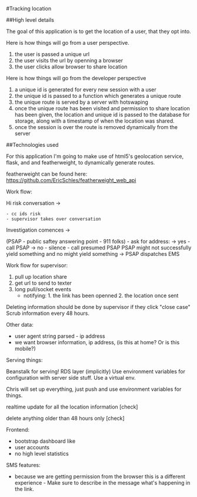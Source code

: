 #Tracking location

##High level details

The goal of this application is to get the location of a user, that they opt into.  

Here is how things will go from a user perspective.

1. the user is passed a unique url
2. the user visits the url by openning a browser
3. the user clicks allow browser to share location

Here is how things will go from the developer perspective

1. a unique id is generated for every new session with a user
2. the unique id is passed to a function which generates a unique route
3. the unique route is served by a server with hotswaping
4. once the unique route has been visited and permission to share location has been given, the location and unique id
is passed to the database for storage, along with a timestamp of when the location was shared.
5. once the session is over the route is removed dynamically from the server

##Technologies used

For this application I'm going to make use of html5's geolocation service, flask, and and featherweight, to dynamically generate routes.

featherweight can be found here: https://github.com/EricSchles/featherweight_web_api

Work flow:

Hi risk conversation -> 

	- cc ids risk
	- supervisor takes over conversation

Investigation comences ->
	
(PSAP - public saftey answering point - 911 folks)
	- ask for address:
		-> yes - call PSAP
		-> no - silence - call presumed PSAP
	PSAP might not successfully yield something and no might yield something -> PSAP dispatches EMS

Work flow for supervisor:

1. pull up location share
2. get url to send to texter
3. long pull/socket events 
	- notifying: 1. the link has been openned
				 2. the location once sent

Deleting information should be done by supervisor if they click "close case"
Scrub information every 48 hours.

Other data:

- user agent string parsed - ip address
- we want browser information, ip address, (is this at home?  Or is this mobile?)

Serving things:

Beanstalk for serving!  RDS layer (implicitly)
Use environment variables for configuration with server side stuff.
Use a virtual env.

Chris will set up everything, just push and use environment variables for things.

realtime update for all the location information [check]

delete anything older than 48 hours only [check]

Frontend:

- bootstrap dashboard like
- user accounts
- no high level statistics

SMS features:

- because we are getting permission from the browser this is a different experience - Make sure to describe in the message what's happening in the link.





